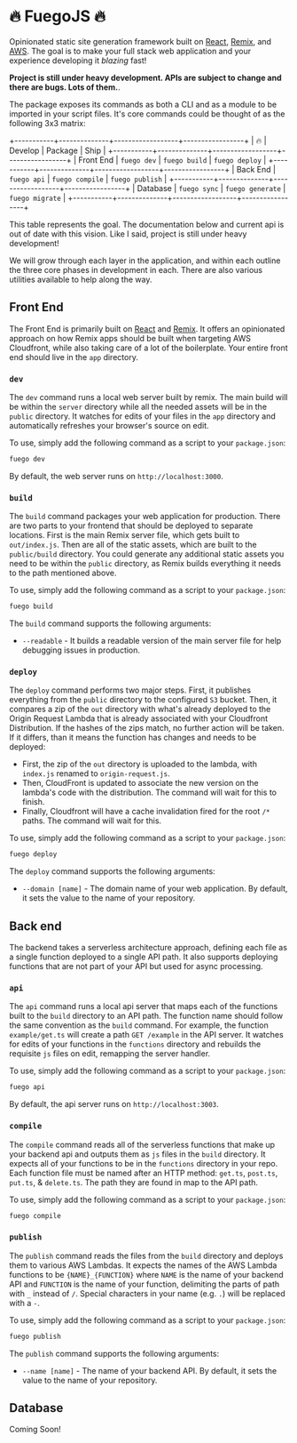 # 🔥 FuegoJS 🔥

Opinionated static site generation framework built on [React](https://reactjs.org/), [Remix](https://remix.run/), and [AWS](https://aws.amazon.com/). The goal is to make your full stack web application and your experience developing it _blazing_ fast!

**Project is still under heavy development. APIs are subject to change and there are bugs. Lots of them.**.

The package exposes its commands as both a CLI and as a module to be imported in your script files. It's core commands could be thought of as the following 3x3 matrix:

+-----------+--------------+------------------+-----------------+
|    🔥     |   Develop    |     Package      |      Ship       |
+-----------+--------------+------------------+-----------------+
| Front End | `fuego dev`  |  `fuego build`   | `fuego deploy`  |
+-----------+--------------+------------------+-----------------+
| Back End  | `fuego api`  | `fuego compile`  | `fuego publish` |
+-----------+--------------+------------------+-----------------+
| Database  | `fuego sync` | `fuego generate` | `fuego migrate` |
+-----------+--------------+------------------+-----------------+

This table represents the goal. The documentation below and current api is out of date with this vision. Like I said, project is still under heavy development!

We will grow through each layer in the application, and within each outline the three core phases in development in each. There are also various utilities available to help along the way.

## Front End

The Front End is primarily built on [React](https://reactjs.org/) and [Remix](https://remix.run/). It offers an opinionated approach on how Remix apps should be built when targeting AWS Cloudfront, while also taking care of a lot of the boilerplate. Your entire front end should live in the `app` directory.

### `dev`

The `dev` command runs a local web server built by remix. The main build will be within the `server` directory while all the needed assets will be in the `public` directory. It watches for edits of your files in the `app` directory and automatically refreshes your browser's source on edit.

To use, simply add the following command as a script to your `package.json`:

```bash
fuego dev
```

By default, the web server runs on `http://localhost:3000`.

### `build`

The `build` command packages your web application for production. There are two parts to your frontend that should be deployed to separate locations. First is the main Remix server file, which gets built to `out/index.js`. Then are all of the static assets, which are built to the `public/build` directory. You could generate any additional static assets you need to be within the `public` directory, as Remix builds everything it needs to the path mentioned above.

To use, simply add the following command as a script to your `package.json`:

```bash
fuego build
```

The `build` command supports the following arguments:

- `--readable` - It builds a readable version of the main server file for help debugging issues in production.

### `deploy`

The `deploy` command performs two major steps. First, it publishes everything from the `public` directory to the configured `S3` bucket. Then, it compares a zip of the `out` directory with what's already deployed to the Origin Request Lambda that is already associated with your Cloudfront Distribution. If the hashes of the zips match, no further action will be taken. If it differs, than it means the function has changes and needs to be deployed:
- First, the zip of the `out` directory is uploaded to the lambda, with `index.js` renamed to `origin-request.js`.
- Then, CloudFront is updated to associate the new version on the lambda's code with the distribution. The command will wait for this to finish.
- Finally, Cloudfront will have a cache invalidation fired for the root `/*` paths. The command will wait for this. 

To use, simply add the following command as a script to your `package.json`:

```bash
fuego deploy
```

The `deploy` command supports the following arguments:

- `--domain [name]` - The domain name of your web application. By default, it sets the value to the name of your repository.

## Back end

The backend takes a serverless architecture approach, defining each file as a single function deployed to a single API path. It also supports deploying functions that are not part of your API but used for async processing.

### `api`

The `api` command runs a local api server that maps each of the functions built to the `build` directory to an API path. The function name should follow the same convention as the `build` command. For example, the function `example/get.ts` will create a path `GET /example` in the API server. It watches for edits of your functions in the `functions` directory and rebuilds the requisite `js` files on edit, remapping the server handler.

To use, simply add the following command as a script to your `package.json`:

```bash
fuego api
```

By default, the api server runs on `http://localhost:3003`.

### `compile`

The `compile` command reads all of the serverless functions that make up your backend api and outputs them as `js` files in the `build` directory. It expects all of your functions to be in the `functions` directory in your repo. Each function file must be named after an HTTP method: `get.ts`, `post.ts`, `put.ts`, & `delete.ts`. The path they are found in map to the API path.

To use, simply add the following command as a script to your `package.json`:

```bash
fuego compile
```

### `publish`

The `publish` command reads the files from the `build` directory and deploys them to various AWS Lambdas. It expects the names of the AWS Lambda functions to be `{NAME}_{FUNCTION}` where `NAME` is the name of your backend API and `FUNCTION` is the name of your function, delimiting the parts of path with `_` instead of `/`. Special characters in your name (e.g. `.`) will be replaced with a `-`.

To use, simply add the following command as a script to your `package.json`:

```bash
fuego publish
```

The `publish` command supports the following arguments:

- `--name [name]` - The name of your backend API. By default, it sets the value to the name of your repository.

## Database

Coming Soon!
